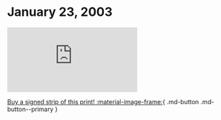 # January 23, 2003

![](https://www.achewood.com/comic.php?date=01232003)

[Buy a signed strip of this print! :material-image-frame:](https://achewood-holiday-pop-up.myshopify.com/products/strip#01232003){ .md-button .md-button--primary }
